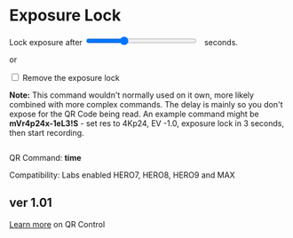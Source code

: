 # Exposure Lock

<script src="../../jquery.min.js"></script>
<script src="../../qrcodeborder.js"></script>
<style>
        #qrcode{
            width: 100%;
        }
        div{
            width: 100%;
            display: inline-block;
        }
</style>

Lock exposure after <input type="range" style="width: 200px;" id="locktime" name="locktime" min="0" max="9" value="3"><label for="locktime"></label>&nbsp;&nbsp;<b id="locktimetext"></b> seconds.<br> 

or

<input type="checkbox" id="remove" name="remove"> 
<label for="remove">Remove the exposure lock</label><br>

**Note:** This command wouldn't normally used on it own, more likely combined with more complex commands. The delay is mainly so you don't expose for the QR Code being read. An example command might be **mVr4p24x-1eL3!S**  - set res to 4Kp24, EV -1.0, exposure lock in 3 seconds, then start recording.  

<center>
<div id="qrcode"></div>
<br>
</center>

QR Command: <b id="qrtext">time</b><br>
        
Compatibility: Labs enabled HERO7, HERO8, HERO9 and MAX 
        
## ver 1.01
[Learn more](..) on QR Control

<script>
var once = true;
var qrcode;
var cmd = "oC15dTmNLeA";
var lasttimecmd = "";
var changed = true;

function dcmd(cmd, id) {
    var x;
	if(document.getElementById(id) !== null)
	{
		x = document.getElementById(id).checked;
		if( x === true)
			cmd = cmd + document.getElementById(id).value;
	}
	else
	{
	    var i;
		for (i = 1; i < 15; i++) { 
			var newid = id+i;
			if(document.getElementById(newid) !== null)
			{
				x = document.getElementById(newid).checked;
				if( x === true)
					cmd = cmd + document.getElementById(newid).value;
			}
		}
	}
	return cmd;
}

function makeQR() 
{	
  if(once === true)
  {
    qrcode = new QRCode(document.getElementById("qrcode"), 
    {
      text : "!oMBURN=\"\"",
      width : 360,
      height : 360,
      correctLevel : QRCode.CorrectLevel.M
    });
    once = false;
  }
}

function checkTime(i) {
    if (i < 10) {i = "0" + i;}  // add zero in front of numbers < 10
    return i;
}

function timeLoop()
{
  if(document.getElementById("locktime") !== null)
  {
	cmd = "";
				
	var secs = parseInt(document.getElementById("locktime").value);	
	document.getElementById("locktimetext").innerHTML = secs;	
			
	if(secs > 0)
		cmd = "eL" + secs;
	else
		cmd = "eL";
				
    if(document.getElementById("remove") !== null)
    {
      if(document.getElementById("remove").checked === true)
      {
        cmd = "eL0";
      }
    }
  }
  
  qrcode.clear(); 
  qrcode.makeCode(cmd);
  
  if(cmd != lasttimecmd)
  {
	changed = true;
	lasttimecmd = cmd;
  }
	
  if(changed === true)
  {
	document.getElementById("qrtext").innerHTML = cmd;
	changed = false;
  }
	
  var t = setTimeout(timeLoop, 50);
}

function myReloadFunction() {
  location.reload();
}

makeQR();
timeLoop();


</script>
